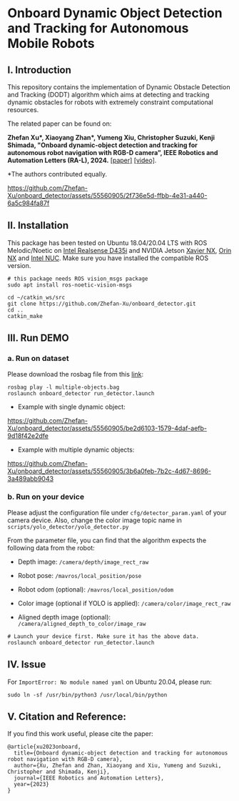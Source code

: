 # Onboard Dynamic Object Detection and Tracking for Autonomous Mobile Robots  
## I. Introduction
This repository contains the implementation of Dynamic Obstacle Detection and Tracking (DODT) algorithm which aims at detecting and tracking dynamic obstacles for robots with extremely constraint computational resources.

The related paper can be found on:

**Zhefan Xu\*, Xiaoyang Zhan\*, Yumeng Xiu, Christopher Suzuki, Kenji Shimada, "Onboard dynamic-object detection and tracking for autonomous robot navigation with RGB-D camera”, IEEE Robotics and Automation Letters (RA-L), 2024.** [\[paper\]](https://ieeexplore.ieee.org/document/10323166) [\[video\]](https://youtu.be/9dKX3BRnxyw).

*The authors contributed equally.



https://github.com/Zhefan-Xu/onboard_detector/assets/55560905/2f736e5d-ffbb-4e31-a440-6a5c984fa87f



## II. Installation
This package has been tested on Ubuntu 18.04/20.04 LTS with ROS Melodic/Noetic on [Intel Realsense D435i](https://www.intelrealsense.com/depth-camera-d435i/) and NVIDIA Jetson [Xavier NX](https://www.nvidia.com/en-us/autonomous-machines/embedded-systems/jetson-xavier-series/), [Orin NX](https://www.nvidia.com/en-us/autonomous-machines/embedded-systems/jetson-orin/) and [Intel NUC](https://www.intel.com/content/www/us/en/products/details/nuc.html). Make sure you have installed the compatible ROS version. 
```
# this package needs ROS vision_msgs package
sudo apt install ros-noetic-vision-msgs

cd ~/catkin_ws/src
git clone https://github.com/Zhefan-Xu/onboard_detector.git
cd ..
catkin_make
```

## III. Run DEMO
### a. Run on dataset
Please download the rosbag file from this [link](https://cmu.box.com/s/aiixv3p3pzufodsrcv8a2yqpiibu28ds):
```
rosbag play -l multiple-objects.bag
roslaunch onboard_detector run_detector.launch
```
- Example with single dynamic object:



https://github.com/Zhefan-Xu/onboard_detector/assets/55560905/be2d6103-1579-4daf-aefb-9d18f42e2dfe



- Example with multiple dynamic objects:



https://github.com/Zhefan-Xu/onboard_detector/assets/55560905/3b6a0feb-7b2c-4d67-8696-3a489abb9043








### b. Run on your device
Please adjust the configuration file under ```cfg/detector_param.yaml``` of your camera device. Also, change the color image topic name in ```scripts/yolo_detector/yolo_detector.py```

From the parameter file, you can find that the algorithm expects the following data from the robot:

- Depth image: ```/camera/depth/image_rect_raw```

- Robot pose: ```/mavros/local_position/pose```

- Robot odom (optional): ```/mavros/local_position/odom```

- Color image (optional if YOLO is applied): ```/camera/color/image_rect_raw```

- Aligned depth image (optional): ```/camera/aligned_depth_to_color/image_raw```

```
# Launch your device first. Make sure it has the above data.
roslaunch onboard_detector run_detector.launch
```

## IV. Issue
For ```ImportError: No module named yaml``` on Ubuntu 20.04, please run: 
```
sudo ln -sf /usr/bin/python3 /usr/local/bin/python
```

## V. Citation and Reference:
If you find this work useful, please cite the paper:
```
@article{xu2023onboard,
  title={Onboard dynamic-object detection and tracking for autonomous robot navigation with RGB-D camera},
  author={Xu, Zhefan and Zhan, Xiaoyang and Xiu, Yumeng and Suzuki, Christopher and Shimada, Kenji},
  journal={IEEE Robotics and Automation Letters},
  year={2023}
}
